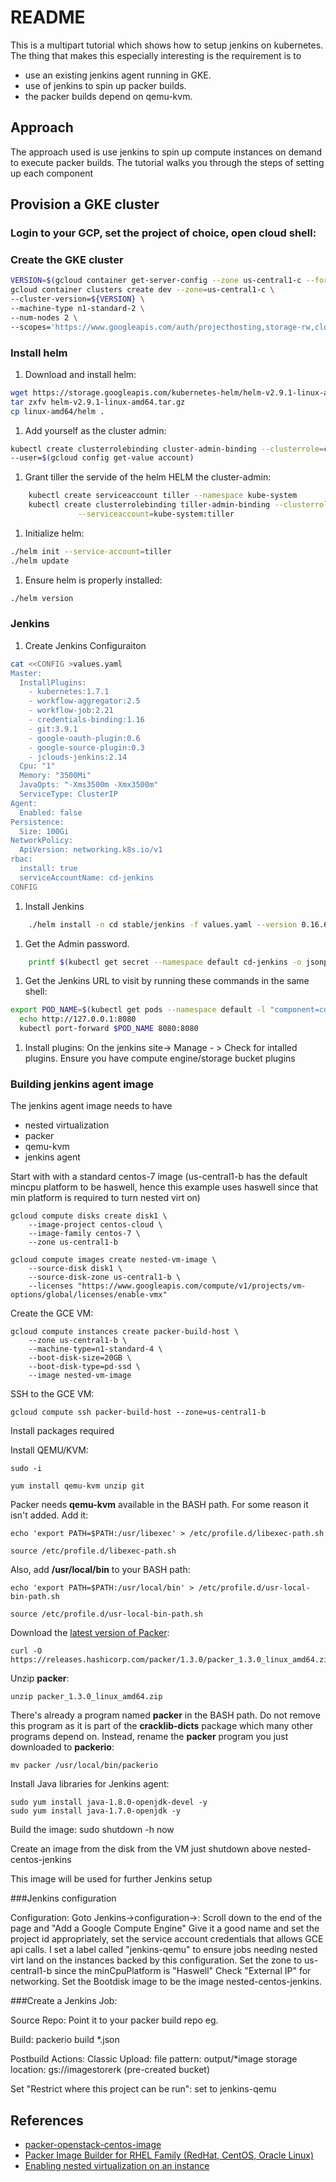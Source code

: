 README
======

This is a multipart tutorial which shows how to setup jenkins on kubernetes.
The thing that makes this especially interesting is the requirement is to 
* use an existing jenkins agent running in GKE.
* use of jenkins to spin up packer builds.
* the packer builds depend on qemu-kvm.

Approach
------------------------

The approach used is use jenkins to spin up compute instances on demand to execute packer builds.
The tutorial walks you through the steps of setting up each component 

Provision a GKE cluster 
------------------------
### Login to your GCP, set the project of choice, open cloud shell:

### Create the GKE cluster 
```sh 
VERSION=$(gcloud container get-server-config --zone us-central1-c --format='value(validMasterVersions[0])')
gcloud container clusters create dev --zone=us-central1-c \
--cluster-version=${VERSION} \
--machine-type n1-standard-2 \
--num-nodes 2 \
--scopes='https://www.googleapis.com/auth/projecthosting,storage-rw,cloud-platform'
```

### Install helm
1. Download and install helm:
```sh 
wget https://storage.googleapis.com/kubernetes-helm/helm-v2.9.1-linux-amd64.tar.gz
tar zxfv helm-v2.9.1-linux-amd64.tar.gz
cp linux-amd64/helm .
```
1. Add yourself as the cluster admin:
```sh
kubectl create clusterrolebinding cluster-admin-binding --clusterrole=cluster-admin \
--user=$(gcloud config get-value account)
```

1. Grant tiller the servide of the helm HELM the cluster-admin:
```sh
    kubectl create serviceaccount tiller --namespace kube-system
    kubectl create clusterrolebinding tiller-admin-binding --clusterrole=cluster-admin \
               --serviceaccount=kube-system:tiller
```               

1. Initialize helm:
```sh
./helm init --service-account=tiller
./helm update
```

1. Ensure helm is properly installed:
```sh
./helm version
```



### Jenkins

1. Create Jenkins Configuraiton
```sh
cat <<CONFIG >values.yaml
Master:
  InstallPlugins:
    - kubernetes:1.7.1
    - workflow-aggregator:2.5
    - workflow-job:2.21
    - credentials-binding:1.16
    - git:3.9.1
    - google-oauth-plugin:0.6
    - google-source-plugin:0.3
    - jclouds-jenkins:2.14
  Cpu: "1"
  Memory: "3500Mi"
  JavaOpts: "-Xms3500m -Xmx3500m"
  ServiceType: ClusterIP
Agent:
  Enabled: false
Persistence:
  Size: 100Gi
NetworkPolicy:
  ApiVersion: networking.k8s.io/v1
rbac:
  install: true
  serviceAccountName: cd-jenkins
CONFIG
```
1. Install Jenkins
```sh
    ./helm install -n cd stable/jenkins -f values.yaml --version 0.16.6 --wait
```
1. Get the Admin password.
```sh 
    printf $(kubectl get secret --namespace default cd-jenkins -o jsonpath="{.data.jenkins-admin-password}" | base64 --decode);echo
```
1. Get the Jenkins URL to visit by running these commands in the same shell:
```sh
export POD_NAME=$(kubectl get pods --namespace default -l "component=cd-jenkins-master" -o jsonpath="{.items[0].metadata.name}")
  echo http://127.0.0.1:8080
  kubectl port-forward $POD_NAME 8080:8080
```

1. Install plugins: 
On the jenkins site-> Manage - > 
Check for intalled plugins. Ensure you have compute engine/storage bucket plugins


### Building jenkins agent image
The jenkins agent image needs to have 
* nested virtualization
* packer
* qemu-kvm
* jenkins agent

Start with with a standard centos-7 image (us-central1-b has the default mincpu platform to be haswell, hence this example uses haswell since that min platform is required to turn nested virt on) 

    gcloud compute disks create disk1 \
        --image-project centos-cloud \
        --image-family centos-7 \
        --zone us-central1-b

    gcloud compute images create nested-vm-image \
        --source-disk disk1 \
        --source-disk-zone us-central1-b \
        --licenses "https://www.googleapis.com/compute/v1/projects/vm-options/global/licenses/enable-vmx"

Create the GCE VM:

    gcloud compute instances create packer-build-host \
        --zone us-central1-b \
        --machine-type=n1-standard-4 \
        --boot-disk-size=20GB \
        --boot-disk-type=pd-ssd \
        --image nested-vm-image


SSH to the GCE VM:

    gcloud compute ssh packer-build-host --zone=us-central1-b


Install packages required 
   
Install QEMU/KVM:

    sudo -i

    yum install qemu-kvm unzip git

Packer needs __qemu-kvm__ available in the BASH path. For some reason it isn't added. Add it:

    echo 'export PATH=$PATH:/usr/libexec' > /etc/profile.d/libexec-path.sh

    source /etc/profile.d/libexec-path.sh

Also, add __/usr/local/bin__ to your BASH path:

    echo 'export PATH=$PATH:/usr/local/bin' > /etc/profile.d/usr-local-bin-path.sh

    source /etc/profile.d/usr-local-bin-path.sh

Download the [latest version of Packer](https://www.packer.io/downloads.html):

    curl -O https://releases.hashicorp.com/packer/1.3.0/packer_1.3.0_linux_amd64.zip

Unzip __packer__:

    unzip packer_1.3.0_linux_amd64.zip

There's already a program named __packer__ in the BASH path. Do not remove this program as it is part of the __cracklib-dicts__ package which many other programs depend on. Instead, rename the __packer__ program you just downloaded to __packerio__:

    mv packer /usr/local/bin/packerio


Install Java libraries for Jenkins agent:

    sudo yum install java-1.8.0-openjdk-devel -y
    sudo yum install java-1.7.0-openjdk -y

Build the image:
    sudo shutdown -h now

Create an image from the disk from the VM just shutdown above nested-centos-jenkins

This image will be used for further Jenkins setup

###Jenkins configuration

Configuration:
Goto Jenkins->configuration->:
Scroll down to the end of the page and "Add a Google Compute Engine"
Give it a good name and set the project id appropriately, set the service account credentials that allows GCE api calls.
I set a label called "jenkins-qemu" to ensure jobs needing nested virt land on the instances backed by this configuration. 
Set the zone to us-central1-b since the minCpuPlatform is "Haswell"
Check "External IP" for networking.
Set the Bootdisk image to be the image nested-centos-jenkins.

###Create a Jenkins Job:

Source Repo: Point it to your packer build repo 
eg.

Build: 
packerio build *.json

Postbuild Actions:
Classic Upload:
file pattern: output/*image 
storage location: gs://imagestorerk (pre-created bucket)

Set "Restrict where this project can be run":
set to jenkins-qemu



References
----------

* [packer-openstack-centos-image](https://github.com/jkhelil/packer-openstack-centos-image)
* [Packer Image Builder for RHEL Family (RedHat, CentOS, Oracle Linux)](https://github.com/TelekomLabs/packer-rhel)
* [Enabling nested virtualization on an instance](https://cloud.google.com/compute/docs/instances/enable-nested-virtualization-vm-instances#enablenestedvirt)
